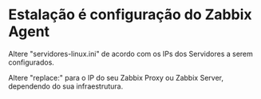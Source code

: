 # Estalação é configuração do Zabbix Agent

Altere "servidores-linux.ini" de acordo com os IPs dos Servidores a serem configurados.

Altere "replace:" para o IP do seu Zabbix Proxy ou Zabbix Server, dependendo do sua infraestrutura.
